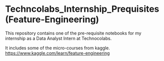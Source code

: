 # Techncolabs_Internship_Prequisites (Feature-Engineering)
This repository contains one of the pre-requisite notebooks for my internship as a Data Analyst Intern at Technocolabs.

It includes some of the micro-courses from kaggle.
https://www.kaggle.com/learn/feature-engineering
